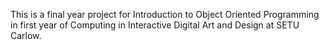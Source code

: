 This is a final year project for Introduction to Object Oriented Programming in first year of Computing in Interactive Digital Art and Design at SETU Carlow.
